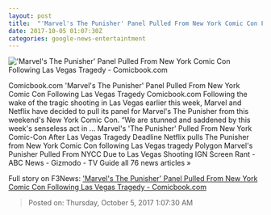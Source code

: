 ```yaml
---
layout: post
title:  "'Marvel's The Punisher' Panel Pulled From New York Comic Con Following Las Vegas Tragedy - Comicbook.com"
date: 2017-10-05 01:07:30Z
categories: google-news-entertaintment
---
```


!['Marvel's The Punisher' Panel Pulled From New York Comic Con Following Las Vegas Tragedy - Comicbook.com](http://media.comicbook.com/2017/10/the-punisher-netflix-series-reviews-1030199-640x320.jpg)

Comicbook.com 'Marvel's The Punisher' Panel Pulled From New York Comic Con Following Las Vegas Tragedy Comicbook.com Following the wake of the tragic shooting in Las Vegas earlier this week, Marvel and Netflix have decided to pull its panel for Marvel's The Punisher from this weekend's New York Comic Con. “We are stunned and saddened by this week's senseless act in ... Marvel's 'The Punisher' Pulled From New York Comic-Con After Las Vegas Tragedy Deadline Netflix pulls The Punisher from New York Comic Con following Las Vegas tragedy Polygon Marvel's Punisher Pulled From NYCC Due to Las Vegas Shooting IGN Screen Rant - ABC News - Gizmodo - TV Guide all 76 news articles »


Full story on F3News: ['Marvel's The Punisher' Panel Pulled From New York Comic Con Following Las Vegas Tragedy - Comicbook.com](http://www.f3nws.com/n/U3vYZC)

> Posted on: Thursday, October 5, 2017 1:07:30 AM
